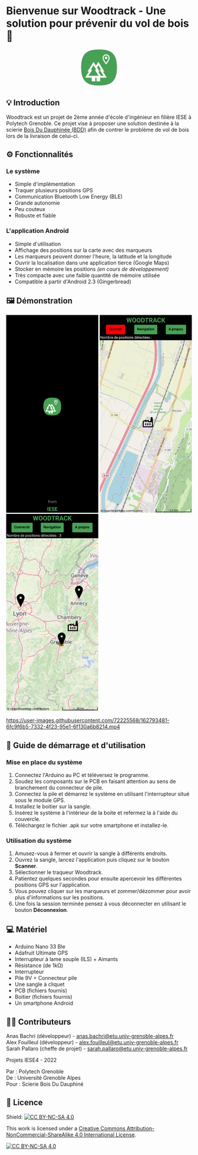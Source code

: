 # Bienvenue sur Woodtrack - Une solution pour prévenir du vol de bois 🌳

<p align="center">
  <img src="Images/Logo.png" width="100">
</p>

## 💡 Introduction

Woodtrack est un projet de 2ème année d'école d'ingénieur en filière IESE à Polytech Grenoble. Ce projet vise à proposer une solution destinée à la scierie [Bois Du Dauphinée (BDD)](https://www.scierie-bdd.com/) afin de contrer le problème de vol de bois lors de la livraison de celui-ci.

## ⚙️ Fonctionnalités

### Le système
- Simple d'implémentation
- Traquer plusieurs positions GPS
- Communication Bluetooth Low Energy (BLE)
- Grande autonomie
- Peu couteux
- Robuste et fiable

### L'application Android
- Simple d'utilisation
- Affichage des positions sur la carte avec des marqueurs
- Les marqueurs peuvent donner l'heure, la latitude et la longitude
- Ouvrir la localisation dans une application tierce (Google Maps)
- Stocker en mémoire les positions *(en cours de développement)*
- Très compacte avec une faible quantité de mémoire utilisée
- Compatible à partir d'Android 2.3 (Gingerbread) 

## 🖼️ Démonstration


<img src="Images/Demo1.jpg" width="250"> <img src="Images/Demo2.jpg" width="250"> <img src="Images/Demo3.jpg" width="250">  

https://user-images.githubusercontent.com/72225568/162793481-6fc9f6b5-7332-4f23-95e1-6f130a6b8214.mp4

## 📂 Guide de démarrage et d'utilisation

### Mise en place du système

1. Connectez l'Arduino au PC et téléversez le programme.
2. Soudez les composants sur le PCB en faisant attention au sens de branchement du connecteur de pile.
3. Connectez la pile et démarrez le système en utilisant l'interrupteur situé sous le module GPS.
4. Installez le boitier sur la sangle.
5. Insérez le système à l'intérieur de la boite et refermez la à l'aide du couvercle.
6. Téléchargez le fichier .apk sur votre smartphone et installez-le.

### Utilisation du système

1. Amusez-vous à fermer et ouvrir la sangle à différents endroits.
2. Ouvrez la sangle, lancez l'application puis cliquez sur le bouton **Scanner**.
3. Sélectionner le traqueur Woodtrack.
4. Patientez quelques secondes pour ensuite apercevoir les différentes positions GPS sur l'application.
5. Vous pouvez cliquer sur les marqueurs et zommer/dézommer pour avoir plus d'informations sur les positions.
6. Une fois la session terminée pensez à vous déconnecter en utilisant le bouton **Déconnexion**.

## 💻 Matériel

- Arduino Nano 33 Ble
- Adafruit Ultimate GPS
- Interrupteur à lame souple (ILS) + Aimants
- Résistance (de 1kΩ)
- Interrupteur 
- Pile 9V + Connecteur pile
- Une sangle à cliquet
- PCB (fichiers fournis)
- Boitier (fichiers fournis)
- Un smartphone Android

## 🧑‍💻 Contributeurs

Anas Bachri (développeur) - [anas.bachri@etu.univ-grenoble-alpes.fr](mailto:anas.bachri@etu.univ-grenoble-alpes.fr)<br>
Alex Fouilleul (développeur) - [alex.fouilleul@etu.univ-grenoble-alpes.fr](mailto:alex.fouilleul@etu.univ-grenoble-alpes.fr)<br>
Sarah Pallaro (cheffe de projet) - [sarah.pallaro@etu.univ-grenoble-alpes.fr](mailto:sarah.pallaro@etu.univ-grenoble-alpes.fr)<br>

Projets IESE4 - 2022

Par : Polytech Grenoble<br>
De : Université Grenoble Alpes<br>
Pour : Scierie Bois Du Dauphiné

## 📝 Licence

Shield: [![CC BY-NC-SA 4.0][cc-by-nc-sa-shield]][cc-by-nc-sa]

This work is licensed under a
[Creative Commons Attribution-NonCommercial-ShareAlike 4.0 International License][cc-by-nc-sa].

[![CC BY-NC-SA 4.0][cc-by-nc-sa-image]][cc-by-nc-sa]

[cc-by-nc-sa]: http://creativecommons.org/licenses/by-nc-sa/4.0/
[cc-by-nc-sa-image]: https://licensebuttons.net/l/by-nc-sa/4.0/88x31.png
[cc-by-nc-sa-shield]: https://img.shields.io/badge/License-CC%20BY--NC--SA%204.0-lightgrey.svg
